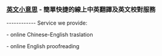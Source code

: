 <h3><a href="http://editoday.com">英文小意思</a> - 簡單快捷的線上中英翻譯及英文校對服務</h3>
------------
Service we provide:
<p>- online Chinese-English traslation</p>
<p>- online English proofreading</p>

